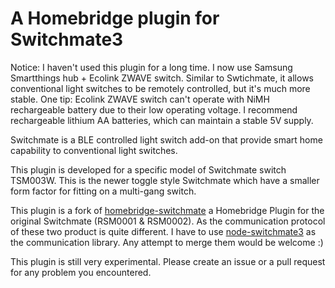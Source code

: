 # A Homebridge plugin for Switchmate3 #

Notice: I haven't used this plugin for a long time. I now use Samsung Smartthings hub + Ecolink ZWAVE switch.
Similar to Swtichmate, it allows conventional light switches to be remotely controlled, but it's much more stable.
One tip: Ecolink ZWAVE switch can't operate with NiMH rechargeable battery due to their low operating voltage.
I recommend rechargeable lithium AA batteries, which can maintain a stable 5V supply.

Switchmate is a BLE controlled light switch add-on that provide smart home capability to conventional light switches.

This plugin is developed for a specific model of Switchmate switch TSM003W. This is the newer toggle style Switchmate
which have a smaller form factor for fitting on a multi-gang switch.

This plugin is a fork of [homebridge-switchmate](https://github.com/emmcc/homebridge-switchmate) a Homebridge Plugin
for the original Switchmate (RSM0001 & RSM0002). As the communication protocol of these two product is quite different.
I have to use [node-switchmate3](https://github.com/valkjsaaa/node-switchmate3) as the communication library. Any
attempt to merge them would be welcome :)

This plugin is still very experimental. Please create an issue or a pull request for any problem you encountered.
